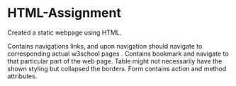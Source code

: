 # HTML-Assignment

Created a static webpage using HTML.

Contains navigations links, and upon navigation should navigate to corresponding actual w3school pages .
Contains bookmark and navigate to that particular part of the web page.
Table might not necessarily have the shown styling but collapsed the borders.
Form contains action and method attributes.

